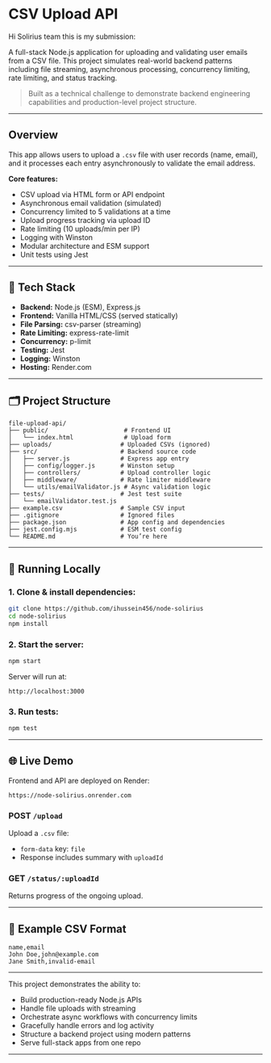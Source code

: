 # CSV Upload API

Hi Solirius team this is my submission: 

A full-stack Node.js application for uploading and validating user emails from a CSV file. This project simulates real-world backend patterns including file streaming, asynchronous processing, concurrency limiting, rate limiting, and status tracking.

> Built as a technical challenge to demonstrate backend engineering capabilities and production-level project structure.

---

## Overview

This app allows users to upload a `.csv` file with user records (name, email), and it processes each entry asynchronously to validate the email address.

**Core features:**
- CSV upload via HTML form or API endpoint
- Asynchronous email validation (simulated)
- Concurrency limited to 5 validations at a time
- Upload progress tracking via upload ID
- Rate limiting (10 uploads/min per IP)
- Logging with Winston
- Modular architecture and ESM support
- Unit tests using Jest

---

## 🔧 Tech Stack

- **Backend:** Node.js (ESM), Express.js
- **Frontend:** Vanilla HTML/CSS (served statically)
- **File Parsing:** csv-parser (streaming)
- **Rate Limiting:** express-rate-limit
- **Concurrency:** p-limit
- **Testing:** Jest
- **Logging:** Winston
- **Hosting:** Render.com

---

## 🗂 Project Structure

```
file-upload-api/
├── public/                     # Frontend UI
│   └── index.html              # Upload form
├── uploads/                   # Uploaded CSVs (ignored)
├── src/                       # Backend source code
│   ├── server.js              # Express app entry
│   ├── config/logger.js       # Winston setup
│   ├── controllers/           # Upload controller logic
│   ├── middleware/            # Rate limiter middleware
│   └── utils/emailValidator.js # Async validation logic
├── tests/                     # Jest test suite
│   └── emailValidator.test.js
├── example.csv                # Sample CSV input
├── .gitignore                 # Ignored files
├── package.json               # App config and dependencies
├── jest.config.mjs            # ESM test config
└── README.md                  # You’re here
```

---

## 🧪 Running Locally

### 1. Clone & install dependencies:
```bash
git clone https://github.com/ihussein456/node-solirius
cd node-solirius
npm install
```

### 2. Start the server:
```bash
npm start
```

Server will run at:
```
http://localhost:3000
```

### 3. Run tests:
```bash
npm test
```

---

## 🌐 Live Demo

Frontend and API are deployed on Render:
```
https://node-solirius.onrender.com
```

### POST `/upload`
Upload a `.csv` file:
- `form-data` key: `file`
- Response includes summary with `uploadId`

### GET `/status/:uploadId`
Returns progress of the ongoing upload.

---

## 📁 Example CSV Format
```csv
name,email
John Doe,john@example.com
Jane Smith,invalid-email
```

---


This project demonstrates the ability to:
- Build production-ready Node.js APIs
- Handle file uploads with streaming
- Orchestrate async workflows with concurrency limits
- Gracefully handle errors and log activity
- Structure a backend project using modern patterns
- Serve full-stack apps from one repo

---
